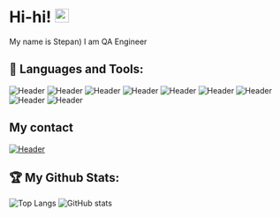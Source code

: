 # Hi-hi! <img src="https://media.giphy.com/media/hvRJCLFzcasrR4ia7z/giphy.gif" width="25px">

My name is Stepan) I am QA Engineer

## 🧰 Languages and Tools:
![Header](https://img.shields.io/badge/Postman-090909?style=for-the-badge&logo=postman&logoColor=f76935)
![Header](https://img.shields.io/badge/DevTools-090909?style=for-the-badge&logo=googlechrome&logoColor=2674f2)
![Header](https://img.shields.io/badge/Github-090909?style=for-the-badge&logo=github&logoColor=8cc4d7)
![Header](https://img.shields.io/badge/Jira-090909?style=for-the-badge&logo=jira&logoColor=136be1)
![Header](https://img.shields.io/badge/Python-090909?style=for-the-badge&logo=python&logoColor=yellow)
![Header](https://img.shields.io/badge/Golang-090909?style=for-the-badge&logo=go&logoColor=blue)
![Header](https://img.shields.io/badge/html-090909?style=for-the-badge&logo=html)
![Header](https://img.shields.io/badge/css-090909?style=for-the-badge&logo=css)
![Header](https://img.shields.io/badge/MySQL-090909?style=for-the-badge&logo=mysql&logoColor=00618a)

## My contact
[![Header](https://img.shields.io/badge/Linkedin-090909?style=for-the-badge&logo=linkedin&logoColor=0073b1)](https://www.linkedin.com/in/stepan-nosov/)

## :trophy: My Github Stats:
![Top Langs](https://github-readme-stats.vercel.app/api/top-langs/?username=Stepa-Nos&show_icons=true&theme=monokai)
![GitHub stats](https://github-readme-stats.vercel.app/api?username=Stepa-Nos&show_icons=true&theme=monokai)
<br />


